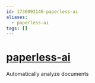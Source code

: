 ```yaml
---
id: 1736093146-paperless-ai
aliases:
  - paperless-ai
tags: []
---
```


# [paperless-ai](https://github.com/clusterzx/paperless-ai/)

Automatically analyze documents
